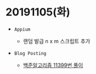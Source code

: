 ﻿# 20191105(화)

- `Appium`
	- 랜덤 발급 n x m 스크립트 추가
  
- `Blog Posting`
  - [백준알고리즘 11399번 풀이](https://enfanthoon.tistory.com/106)

